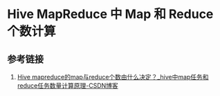 # Hive MapReduce 中 Map 和 Reduce 个数计算


## 参考链接
1. [Hive mapreduce的map与reduce个数由什么决定？\_hive中map任务和reduce任务数量计算原理-CSDN博客](https://blog.csdn.net/lihuazaizheli/article/details/107580462)